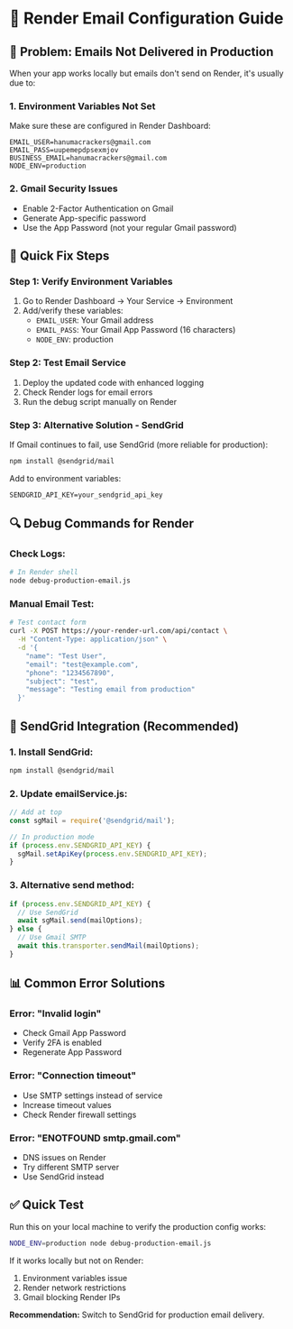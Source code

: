 # 📧 Render Email Configuration Guide

## 🎯 Problem: Emails Not Delivered in Production

When your app works locally but emails don't send on Render, it's usually due to:

### 1. **Environment Variables Not Set**
Make sure these are configured in Render Dashboard:

```
EMAIL_USER=hanumacrackers@gmail.com
EMAIL_PASS=uupemepdpsexmjov
BUSINESS_EMAIL=hanumacrackers@gmail.com
NODE_ENV=production
```

### 2. **Gmail Security Issues**
- Enable 2-Factor Authentication on Gmail
- Generate App-specific password
- Use the App Password (not your regular Gmail password)

## 🔧 Quick Fix Steps

### Step 1: Verify Environment Variables
1. Go to Render Dashboard → Your Service → Environment
2. Add/verify these variables:
   - `EMAIL_USER`: Your Gmail address
   - `EMAIL_PASS`: Your Gmail App Password (16 characters)
   - `NODE_ENV`: production

### Step 2: Test Email Service
1. Deploy the updated code with enhanced logging
2. Check Render logs for email errors
3. Run the debug script manually on Render

### Step 3: Alternative Solution - SendGrid
If Gmail continues to fail, use SendGrid (more reliable for production):

```bash
npm install @sendgrid/mail
```

Add to environment variables:
```
SENDGRID_API_KEY=your_sendgrid_api_key
```

## 🔍 Debug Commands for Render

### Check Logs:
```bash
# In Render shell
node debug-production-email.js
```

### Manual Email Test:
```bash
# Test contact form
curl -X POST https://your-render-url.com/api/contact \
  -H "Content-Type: application/json" \
  -d '{
    "name": "Test User",
    "email": "test@example.com", 
    "phone": "1234567890",
    "subject": "test",
    "message": "Testing email from production"
  }'
```

## 🚀 SendGrid Integration (Recommended)

### 1. Install SendGrid:
```bash
npm install @sendgrid/mail
```

### 2. Update emailService.js:
```javascript
// Add at top
const sgMail = require('@sendgrid/mail');

// In production mode
if (process.env.SENDGRID_API_KEY) {
  sgMail.setApiKey(process.env.SENDGRID_API_KEY);
}
```

### 3. Alternative send method:
```javascript
if (process.env.SENDGRID_API_KEY) {
  // Use SendGrid
  await sgMail.send(mailOptions);
} else {
  // Use Gmail SMTP
  await this.transporter.sendMail(mailOptions);
}
```

## 📊 Common Error Solutions

### Error: "Invalid login"
- Check Gmail App Password
- Verify 2FA is enabled
- Regenerate App Password

### Error: "Connection timeout"
- Use SMTP settings instead of service
- Increase timeout values
- Check Render firewall settings

### Error: "ENOTFOUND smtp.gmail.com"
- DNS issues on Render
- Try different SMTP server
- Use SendGrid instead

## ✅ Quick Test

Run this on your local machine to verify the production config works:

```bash
NODE_ENV=production node debug-production-email.js
```

If it works locally but not on Render:
1. Environment variables issue
2. Render network restrictions
3. Gmail blocking Render IPs

**Recommendation:** Switch to SendGrid for production email delivery.